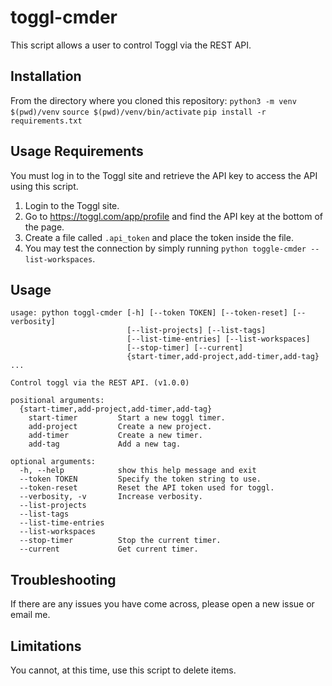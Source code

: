 # toggl-cmder

This script allows a user to control Toggl via the REST API.

## Installation

From the directory where you cloned this repository:
`python3 -m venv $(pwd)/venv`
`source $(pwd)/venv/bin/activate`
`pip install -r requirements.txt`

## Usage Requirements

You must log in to the Toggl site and retrieve the API key to access the API using this script.
1. Login to the Toggl site.
2. Go to https://toggl.com/app/profile and find the API key at the bottom of the page.
3. Create a file called `.api_token` and place the token inside the file.
4. You may test the connection by simply running `python toggle-cmder --list-workspaces`.

## Usage
```
usage: python toggl-cmder [-h] [--token TOKEN] [--token-reset] [--verbosity]
                          [--list-projects] [--list-tags]
                          [--list-time-entries] [--list-workspaces]
                          [--stop-timer] [--current]
                          {start-timer,add-project,add-timer,add-tag} ...

Control toggl via the REST API. (v1.0.0)

positional arguments:
  {start-timer,add-project,add-timer,add-tag}
    start-timer         Start a new toggl timer.
    add-project         Create a new project.
    add-timer           Create a new timer.
    add-tag             Add a new tag.

optional arguments:
  -h, --help            show this help message and exit
  --token TOKEN         Specify the token string to use.
  --token-reset         Reset the API token used for toggl.
  --verbosity, -v       Increase verbosity.
  --list-projects
  --list-tags
  --list-time-entries
  --list-workspaces
  --stop-timer          Stop the current timer.
  --current             Get current timer.
```

## Troubleshooting

If there are any issues you have come across, please open a new issue or email me.

## Limitations

You cannot, at this time, use this script to delete items.
